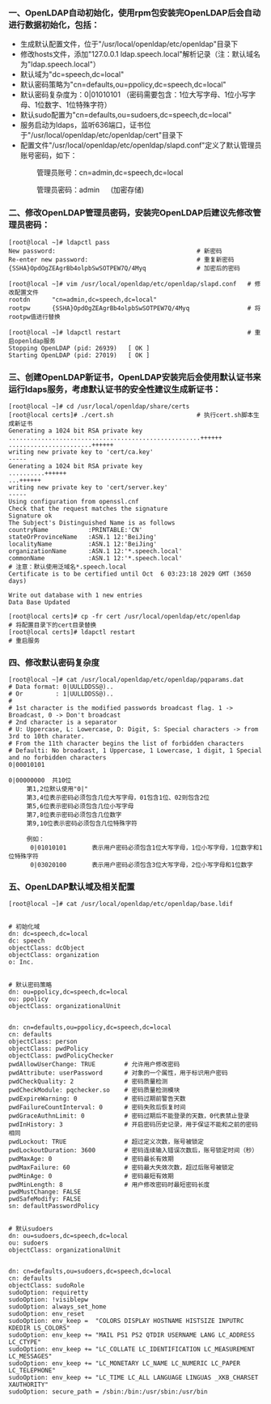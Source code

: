 </p>


### 一、OpenLDAP自动初始化，使用rpm包安装完OpenLDAP后会自动进行数据初始化，包括：
- 生成默认配置文件，位于"/usr/local/openldap/etc/openldap"目录下
- 修改hosts文件，添加"127.0.0.1   ldap.speech.local"解析记录（注：默认域名为"ldap.speech.local"）
- 默认域为"dc=speech,dc=local"
- 默认密码策略为"cn=defaults,ou=ppolicy,dc=speech,dc=local"
- 默认密码复杂度为：0|01010101 （密码需要包含：1位大写字母、1位小写字母、1位数字、1位特殊字符）
- 默认sudo配置为"cn=defaults,ou=sudoers,dc=speech,dc=local"
- 服务启动为ldaps，监听636端口，证书位于"/usr/local/openldap/etc/openldap/cert"目录下
- 配置文件"/usr/local/openldap/etc/openldap/slapd.conf"定义了默认管理员账号密码，如下：</p>
&emsp;&emsp; 管理员账号：cn=admin,dc=speech,dc=local </p>
&emsp;&emsp; 管理员密码：admin  &emsp; (加密存储) </p>


### 二、修改OpenLDAP管理员密码，安装完OpenLDAP后建议先修改管理员密码：
```shell
[root@local ~]# ldapctl pass
New password:                                       # 新密码
Re-enter new password:                              # 重复新密码
{SSHA}OpdOgZEAgrBb4olpbSwSOTPEW7Q/4Myq              # 加密后的密码

[root@local ~]# vim /usr/local/openldap/etc/openldap/slapd.conf   # 修改配置文件
rootdn      "cn=admin,dc=speech,dc=local"
rootpw      {SSHA}OpdOgZEAgrBb4olpbSwSOTPEW7Q/4Myq                # 将rootpw值进行替换

[root@local ~]# ldapctl restart                                   # 重启openldap服务
Stopping OpenLDAP (pid: 26939)   [ OK ]
Starting OpenLDAP (pid: 27019)   [ OK ]
```


### 三、创建OpenLDAP新证书，OpenLDAP安装完后会使用默认证书来运行ldaps服务，考虑默认证书的安全性建议生成新证书：
```shell
[root@local ~]# cd /usr/local/openldap/share/certs
[root@local certs]# ./cert.sh                       # 执行cert.sh脚本生成新证书
Generating a 1024 bit RSA private key
.....................................................++++++
.......................++++++
writing new private key to 'cert/ca.key'
-----
Generating a 1024 bit RSA private key
..........++++++
...++++++
writing new private key to 'cert/server.key'
-----
Using configuration from openssl.cnf
Check that the request matches the signature
Signature ok
The Subject's Distinguished Name is as follows
countryName           :PRINTABLE:'CN'
stateOrProvinceName   :ASN.1 12:'BeiJing'
localityName          :ASN.1 12:'BeiJing'
organizationName      :ASN.1 12:'*.speech.local'
commonName            :ASN.1 12:'*.speech.local'                            # 注意：默认使用泛域名*.speech.local
Certificate is to be certified until Oct  6 03:23:18 2029 GMT (3650 days)

Write out database with 1 new entries
Data Base Updated
```
```shell
[root@local certs]# cp -fr cert /usr/local/openldap/etc/openldap            # 将配置目录下的cert目录替换
[root@local certs]# ldapctl restart                                         # 重启服务

```


### 四、修改默认密码复杂度
```shell
[root@local ~]# cat /usr/local/openldap/etc/openldap/pqparams.dat 
# Data format: 0|UULLDDSS@)..
# Or         : 1|UULLDDSS@)..
#
# 1st character is the modified passwords broadcast flag. 1 -> Broadcast, 0 -> Don't broadcast
# 2nd character is a separator
# U: Uppercase, L: Lowercase, D: Digit, S: Special characters -> from 3rd to 10th charater.
# From the 11th character begins the list of forbidden characters
# Defaulti: No broadcast, 1 Uppercase, 1 Lowercase, 1 digit, 1 Special and no forbidden characters
0|00010101
```
```shell
0|00000000  共10位
     第1,2位默认使用"0|"
     第3,4位表示密码必须包含几位大写字母，01包含1位、02则包含2位
     第5,6位表示密码必须包含几位小写字母
     第7,8位表示密码必须包含几位数字
     第9,10位表示密码必须包含几位特殊字符

     例如：
      0|01010101       表示用户密码必须包含1位大写字母，1位小写字母，1位数字和1位特殊字符
      0|03020100       表示用户密码必须包含3位大写字母，2位小写字母和1位数字
```


### 五、OpenLDAP默认域及相关配置
```shell
[root@local ~]# cat /usr/local/openldap/etc/openldap/base.ldif


# 初始化域
dn: dc=speech,dc=local
dc: speech
objectClass: dcObject
objectClass: organization
o: Inc.


# 默认密码策略
dn: ou=ppolicy,dc=speech,dc=local
ou: ppolicy
objectClass: organizationalUnit


dn: cn=defaults,ou=ppolicy,dc=speech,dc=local
cn: defaults
objectClass: person
objectClass: pwdPolicy
objectClass: pwdPolicyChecker
pwdAllowUserChange: TRUE        # 允许用户修改密码
pwdAttribute: userPassword      # 对象的一个属性，用于标识用户密码
pwdCheckQuality: 2              # 密码质量检测
pwdCheckModule: pqchecker.so    # 密码质量检测模块
pwdExpireWarning: 0             # 密码过期前警告天数
pwdFailureCountInterval: 0      # 密码失败后恢复时间
pwdGraceAuthnLimit: 0           # 密码过期后不能登录的天数，0代表禁止登录
pwdInHistory: 3                 # 开启密码历史记录，用于保证不能和之前的密码相同
pwdLockout: TRUE                # 超过定义次数，账号被锁定
pwdLockoutDuration: 3600        # 密码连续输入错误次数后，账号锁定时间（秒）
pwdMaxAge: 0                    # 密码最长有效期
pwdMaxFailure: 60               # 密码最大失效次数，超过后账号被锁定
pwdMinAge: 0                    # 密码最短有效期
pwdMinLength: 8                 # 用户修改密码时最短密码长度
pwdMustChange: FALSE
pwdSafeModify: FALSE
sn: defaultPasswordPolicy


# 默认sudoers
dn: ou=sudoers,dc=speech,dc=local
ou: sudoers
objectClass: organizationalUnit


dn: cn=defaults,ou=sudoers,dc=speech,dc=local
cn: defaults
objectClass: sudoRole
sudoOption: requiretty
sudoOption: !visiblepw
sudoOption: always_set_home
sudoOption: env_reset
sudoOption: env_keep =  "COLORS DISPLAY HOSTNAME HISTSIZE INPUTRC KDEDIR LS_COLORS"
sudoOption: env_keep += "MAIL PS1 PS2 QTDIR USERNAME LANG LC_ADDRESS LC_CTYPE"
sudoOption: env_keep += "LC_COLLATE LC_IDENTIFICATION LC_MEASUREMENT LC_MESSAGES"
sudoOption: env_keep += "LC_MONETARY LC_NAME LC_NUMERIC LC_PAPER LC_TELEPHONE"
sudoOption: env_keep += "LC_TIME LC_ALL LANGUAGE LINGUAS _XKB_CHARSET XAUTHORITY"
sudoOption: secure_path = /sbin:/bin:/usr/sbin:/usr/bin
```


